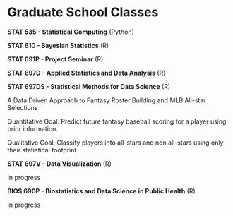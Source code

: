 # Graduate School Classes

**STAT 535 - Statistical Computing** (Python)

**STAT 610 - Bayesian Statistics** (R)

**STAT 691P - Project Seminar** (R)

**STAT 697D - Applied Statistics and Data Analysis** (R)

**STAT 697DS - Statistical Methods for Data Science** (R)

A Data Driven Approach to Fantasy Roster Building and MLB All-star Selections

Quantitative Goal:
Predict future fantasy baseball scoring for a player using prior information.

Qualitative Goal:
Classify players into all-stars and non all-stars using only their statistical footprint.

**STAT 697V - Data Visualization** (R)

In progress

**BIOS 690P - Biostatistics and Data Science in Public Health** (R)

In progress
